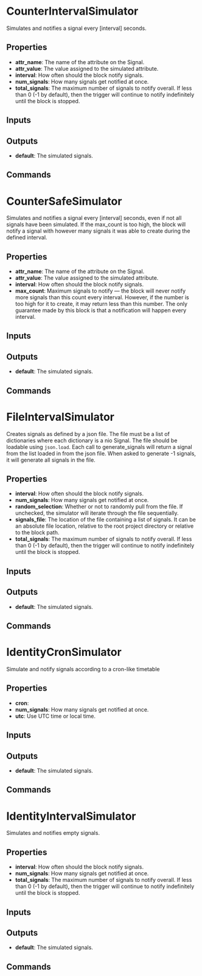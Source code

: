 CounterIntervalSimulator
========================
Simulates and notifies a signal every [interval] seconds.

Properties
----------
- **attr_name**: The name of the attribute on the Signal.
- **attr_value**: The value assigned to the simulated attribute.
- **interval**: How often should the block notify signals.
- **num_signals**: How many signals get notified at once.
- **total_signals**: The maximum number of signals to notify overall. If less than 0 (-1 by default), then the trigger will continue to notify indefinitely until the block is stopped.

Inputs
------

Outputs
-------
- **default**: The simulated signals.

Commands
--------

CounterSafeSimulator
====================
Simulates and notifies a signal every [interval] seconds, even if not all signals have been simulated.  If the max_count is too high, the block will notify a signal with however many signals it was able to create during the defined interval.

Properties
----------
- **attr_name**: The name of the attribute on the Signal.
- **attr_value**: The value assigned to the simulated attribute.
- **interval**: How often should the block notify signals.
- **max_count**: Maximum signals to notify — the block will never notify more signals than this count every interval. However, if the number is too high for it to create, it may return less than this number. The only guarantee made by this block is that a notification will happen every interval.

Inputs
------

Outputs
-------
- **default**: The simulated signals.

Commands
--------

FileIntervalSimulator
=====================
Creates signals as defined by a json file. The file must be a list of dictionaries where each dictionary is a nio Signal. The file should be loadable using `json.load`.  Each call to generate_signals will return a signal from the list loaded in from the json file.  When asked to generate -1 signals, it will generate all signals in the file.

Properties
----------
- **interval**: How often should the block notify signals.
- **num_signals**: How many signals get notified at once.
- **random_selection**: Whether or not to randomly pull from the file. If unchecked, the simulator will iterate through the file sequentially.
- **signals_file**: The location of the file containing a list of signals. It can be an absolute file location, relative to the root project directory or relative to the block path.
- **total_signals**: The maximum number of signals to notify overall. If less than 0 (-1 by default), then the trigger will continue to notify indefinitely until the block is stopped.

Inputs
------

Outputs
-------
- **default**: The simulated signals.

Commands
--------

IdentityCronSimulator
=====================
Simulate and notify signals according to a cron-like timetable

Properties
----------
- **cron**:
- **num_signals**: How many signals get notified at once.
- **utc**: Use UTC time or local time.

Inputs
------

Outputs
-------
- **default**: The simulated signals.

Commands
--------

IdentityIntervalSimulator
=========================
Simulates and notifies empty signals.

Properties
----------
- **interval**: How often should the block notify signals.
- **num_signals**: How many signals get notified at once.
- **total_signals**: The maximum number of signals to notify overall. If less than 0 (-1 by default), then the trigger will continue to notify indefinitely until the block is stopped.

Inputs
------

Outputs
-------
- **default**: The simulated signals.

Commands
--------